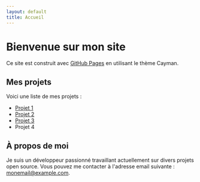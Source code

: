 ```yaml
---
layout: default
title: Accueil
---
```


# Bienvenue sur mon site

Ce site est construit avec [GitHub Pages](https://pages.github.com/) en utilisant le thème Cayman.

## Mes projets

Voici une liste de mes projets :

- [Projet 1](/projet-1)
- [Projet 2](/projet-2)
- [Projet 3](/projet-3)
- Projet 4

## À propos de moi

Je suis un développeur passionné travaillant actuellement sur divers projets open source. Vous pouvez me contacter à l'adresse email suivante : monemail@example.com.
